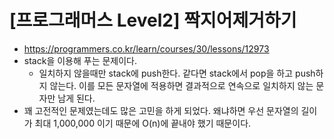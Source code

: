 # [프로그래머스 Level2] 짝지어제거하기
- https://programmers.co.kr/learn/courses/30/lessons/12973
- stack을 이용해 푸는 문제이다.
  - 일치하지 않을때만 stack에 push한다. 같다면 stack에서 pop을 하고 push하지 않는다. 이를 모든 문자열에 적용하면 결과적으로 연속으로 일치하지 않는 문자만 남게 된다.
- 꽤 고전적인 문제였는데도 많은 고민을 하게 되었다. 왜냐하면 우선 문자열의 길이가 최대 1,000,000 이기 때문에 O(n)에 끝내야 했기 때문이다.